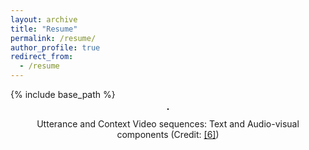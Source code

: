 ```yaml
---
layout: archive
title: "Resume"
permalink: /resume/
author_profile: true
redirect_from:
  - /resume
---
```


{% include base_path %}

<p align="center">
<img src="" style="border: 1px solid black" >
<figcaption align="middle">Utterance and Context Video sequences: Text and Audio-visual components (Credit: <a href="https://arxiv.org/pdf/1906.01815.pdf">[6]</a>)</figcaption>
</p>
